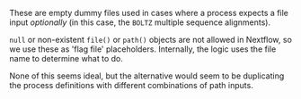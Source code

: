 These are empty dummy files used in cases where a process expects a file input _optionally_ (in this case, the `BOLTZ` multiple sequence alignments).

`null` or non-existent `file()` or `path()` objects are not allowed in Nextflow, so we use these as 'flag file' placeholders. Internally, the logic uses the file name to determine what to do.

None of this seems ideal, but the alternative would seem to be duplicating the process definitions with different combinations of path inputs.
